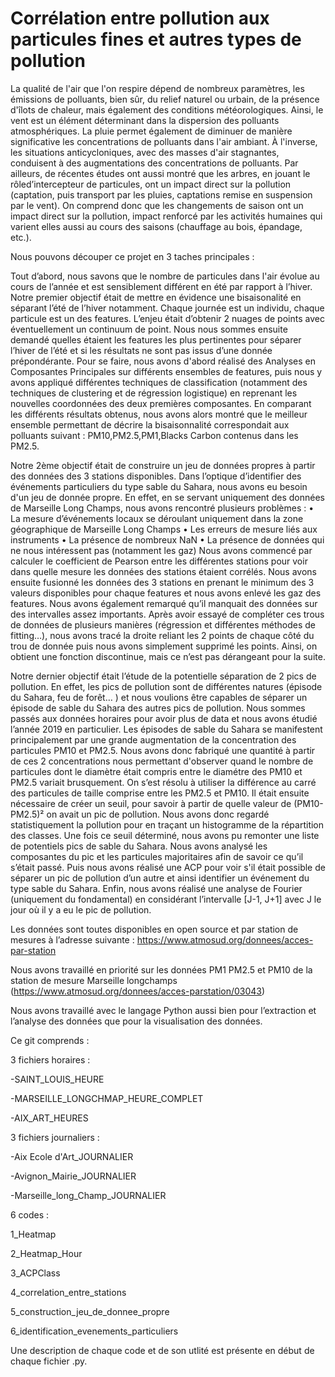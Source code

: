# Corrélation entre pollution aux particules fines et autres types de pollution 

La qualité de l'air que l'on respire dépend de nombreux paramètres, les émissions de polluants, bien sûr, du relief naturel ou urbain, de la présence d'îlots de chaleur, mais également des conditions météorologiques. Ainsi, le vent est un élément déterminant dans la dispersion des polluants atmosphériques. La pluie permet également de diminuer de manière significative les concentrations de polluants dans l'air ambiant. À l'inverse, les situations anticycloniques, avec des masses d'air stagnantes, conduisent à des augmentations des concentrations de polluants. Par ailleurs, de récentes études ont aussi montré que les arbres, en jouant le rôled’intercepteur de particules, ont un impact direct sur la pollution (captation, puis transport par les pluies, captations remise en suspension par le vent). On comprend donc que les changements de saison ont un impact direct sur la pollution, impact renforcé par les activités humaines qui varient elles aussi au cours des saisons (chauffage au bois, épandage, etc.).

Nous pouvons découper ce projet en 3 taches principales :

Tout d’abord, nous savons que le nombre de particules dans l'air évolue au cours de l’année et est sensiblement différent en été par rapport à l’hiver. Notre premier objectif était de mettre en évidence une bisaisonalité en séparant l’été de l’hiver notamment. Chaque journée est un individu, chaque particule est un des features. L’enjeu était d’obtenir 2 nuages de points avec éventuellement un continuum de point. Nous nous sommes ensuite demandé quelles étaient les features les plus pertinentes pour séparer l’hiver de l’été et si les résultats ne sont pas issus d’une donnée prépondérante. Pour se faire, nous avons d'abord réalisé des Analyses en Composantes Principales sur différents ensembles de features, puis nous y avons appliqué différentes techniques de classification (notamment des techniques de clustering et de régression logistique) en reprenant les nouvelles coordonnées des deux premières composantes. En comparant les différents résultats obtenus, nous avons alors montré que le meilleur ensemble permettant de décrire la bisaisonnalité correspondait aux polluants suivant : PM10,PM2.5,PM1,Blacks Carbon contenus dans les PM2.5.

Notre 2ème objectif était de construire un jeu de données propres à partir des données des 3 stations disponibles. Dans l’optique d’identifier des événements particuliers du type sable du Sahara, nous avons eu besoin d'un jeu de donnée propre. En effet, en se servant uniquement des données de Marseille Long Champs, nous avons rencontré plusieurs problèmes :
• La mesure d’événements locaux se déroulant uniquement dans la zone géographique de Marseille Long Champs
• Les erreurs de mesure liés aux instruments
• La présence de nombreux NaN
• La présence de données qui ne nous intéressent pas (notamment les gaz)
Nous avons commencé par calculer le coefficient de Pearson entre les différentes stations pour voir dans quelle mesure les données des stations étaient corrélés. Nous avons ensuite fusionné les données des 3 stations en prenant le minimum des 3 valeurs disponibles pour chaque features et nous avons enlevé les gaz des features. Nous avons également remarqué qu’il manquait des données sur des intervalles assez importants. Après avoir essayé de compléter ces trous de données de plusieurs manières (régression et différentes méthodes de fitting…), nous avons tracé la droite reliant les 2 points de chaque côté du trou de donnée puis nous avons simplement supprimé les points. Ainsi, on obtient une fonction discontinue, mais ce n’est pas dérangeant pour la suite.

Notre dernier objectif était l’étude de la potentielle séparation de 2 pics de pollution. En effet, les pics de pollution sont de différentes natures (épisode du Sahara, feu de forêt… ) et nous voulions être capables de séparer un épisode de sable du Sahara des autres pics de pollution. Nous sommes passés aux données horaires pour avoir plus de data et nous avons étudié l’année 2019 en particulier.
Les épisodes de sable du Sahara se manifestent principalement par une grande augmentation de la concentration des particules PM10 et PM2.5. Nous avons donc fabriqué une quantité à partir de ces 2 concentrations nous permettant d'observer quand le nombre de particules dont le diamètre était compris entre le diamétre des PM10 et PM2.5 variait brusquement. On s’est résolu à utiliser la différence au carré des particules de taille comprise entre les PM2.5 et PM10. Il était ensuite nécessaire de créer un seuil, pour savoir à partir de quelle valeur de (PM10-PM2.5)² on avait un pic de pollution. Nous avons donc regardé statistiquement la pollution pour en traçant un histogramme de la répartition des classes. Une fois ce seuil déterminé, nous avons pu remonter une liste de potentiels pics de sable du Sahara. Nous avons analysé les composantes du pic et les particules majoritaires afin de savoir ce qu’il s’était passé. Puis nous avons réalisé une ACP pour voir s'il était possible de séparer un pic de pollution d’un autre et ainsi identifier un événement du type sable du Sahara. Enfin, nous avons réalisé une analyse de Fourier (uniquement du fondamental) en considérant l’intervalle [J-1, J+1] avec J le jour où il y a eu le pic de pollution.

Les données sont toutes disponibles en open source et par station de mesures à l’adresse suivante : https://www.atmosud.org/donnees/acces-par-station

Nous avons travaillé en priorité sur les données PM1 PM2.5 et PM10 de la station de mesure Marseille longchamps (https://www.atmosud.org/donnees/acces-parstation/03043)

Nous avons travaillé avec le langage Python aussi bien pour l’extraction et l’analyse des données que pour la visualisation des données.

Ce git comprends :

3 fichiers horaires :

-SAINT_LOUIS_HEURE

-MARSEILLE_LONGCHMAP_HEURE_COMPLET

-AIX_ART_HEURES

3 fichiers journaliers :

-Aix Ecole d'Art_JOURNALIER

-Avignon_Mairie_JOURNALIER

-Marseille_long_Champ_JOURNALIER

6 codes :

1_Heatmap

2_Heatmap_Hour

3_ACPClass

4_correlation_entre_stations

5_construction_jeu_de_donnee_propre

6_identification_evenements_particuliers

Une description de chaque code et de son utlité est présente en début de chaque fichier .py.
